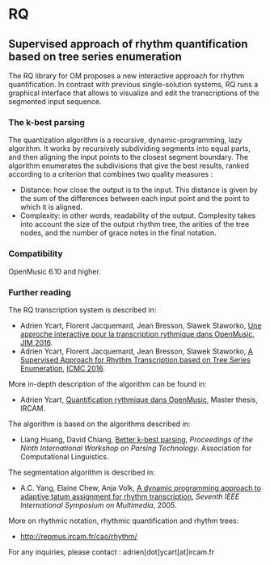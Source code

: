 # RQ 
## Supervised approach of rhythm quantification based on tree series enumeration

The RQ library for OM proposes a new interactive approach for rhythm quantification. 
In contrast with previous single-solution systems, RQ runs a graphical interface that allows to visualize and edit the transcriptions of the segmented input sequence.

### The k-best parsing

The quantization algorithm is a recursive, dynamic-programming, lazy algorithm. It works by recursively subdividing segments into equal parts, and then aligning the input points to the closest segment boundary. The algorithm enumerates the subdivisions that give the best results, ranked according to a criterion that combines two quality measures :

- Distance: how close the output is to the input. This distance is given by the sum of the differences between each input point and the point to which it is aligned.
- Complexity: in other words, readability of the output. Complexity takes into account the size of the output rhythm tree, the arities of the tree nodes, and the number of grace notes in the final notation.

### Compatibility 

OpenMusic 6.10 and higher.

### Further reading

The RQ transcription system is described in:

- Adrien Ycart, Florent Jacquemard, Jean Bresson, Slawek Staworko, [Une approche interactive pour la transcription rythmique dans OpenMusic](https://hal.inria.fr/hal-01298806), [JIM 2016](http://jim2016.gmea.net).
- Adrien Ycart, Florent Jacquemard, Jean Bresson, Slawek Staworko, [A Supervised Approach for Rhythm Transcription based on Tree Series Enumeration](https://hal.inria.fr/hal-01315689), [ICMC 2016](http://www.icmc2016.com).

More in-depth description of the algorithm can be found in:
- Adrien Ycart, [Quantification rythmique dans OpenMusic](https://hal.inria.fr/hal-01202257), Master thesis, IRCAM.

The algorithm is based on the algorithms described in: 
 - Liang Huang, David Chiang, [Better k-best parsing](http://www.cis.upenn.edu/~lhuang3/huang-iwpt-correct.pdf), _Proceedings of the Ninth International Workshop on Parsing Technology_. Association for Computational Linguistics.

The segmentation algorithm is described in: 
- A.C. Yang, Elaine Chew, Anja Volk, [A dynamic programming approach to adaptive tatum assignment for rhythm transcription](https://www.researchgate.net/publication/4207863), _Seventh IEEE International Symposium on Multimedia_, 2005.

 More on rhythmic notation, rhythmic quantification and rhythm trees: 
 - http://repmus.ircam.fr/cao/rhythm/

For any inquiries, please contact : adrien[dot]ycart[at]ircam.fr 
